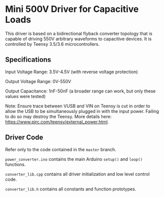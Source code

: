 # Mini 500V Driver for Capacitive Loads

This driver is based on a bidirectional flyback converter topology that is capable of driving 550V arbitrary waveforms to capacitive devices. It is controlled by Teensy 3.5/3.6 microcontrollers.


## Specifications
Input Voltage Range: 3.5V-4.5V (with reverse voltage protection)

Output Voltage Range: 0V-550V

Output Capacitance: 1nF-50nF (a broader range can work, but only these values were tested)

Note: Ensure trace between VUSB and VIN on Teensy is cut in order to allow the USB to be simultaneously plugged in with the input power. Failing to do so may destroy the Teensy. More details here: https://www.pjrc.com/teensy/external_power.html.


## Driver Code
Refer only to the code contained in the `master` branch.

`power_converter.ino` contains the main Arduino `setup()` and `loop()` functions.

`converter_lib.cpp` contains all driver initialization and low level control code.

`converter_lib.h` contains all constants and function prototypes.

